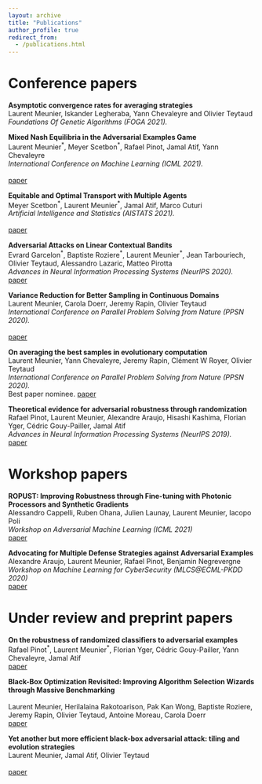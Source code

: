 ```yaml
---
layout: archive
title: "Publications"
author_profile: true
redirect_from:
  - /publications.html
---
```


Conference papers
======

**Asymptotic convergence rates for averaging strategies**<br/>
Laurent Meunier, Iskander Legheraba, Yann Chevaleyre and Olivier Teytaud<br/>
*Foundations Of Genetic Algorithms (FOGA 2021).*<br/>   


**Mixed Nash Equilibria in the Adversarial Examples Game** <br/>
Laurent Meunier<sup>\*</sup>, Meyer Scetbon<sup>\*</sup>, Rafael Pinot, Jamal Atif, Yann Chevaleyre<br/>
*International Conference on Machine Learning (ICML 2021).*<br/>    
[paper](https://arxiv.org/pdf/2102.06905.pdf)<br/>


**Equitable and Optimal Transport with Multiple Agents**<br/>
Meyer Scetbon<sup>\*</sup>, Laurent Meunier<sup>\*</sup>, Jamal Atif, Marco Cuturi<br/>
*Artificial Intelligence and Statistics (AISTATS 2021).*<br/>       
[paper](https://arxiv.org/abs/2006.07260)<br/>


**Adversarial Attacks on Linear Contextual Bandits**<br/>
Evrard Garcelon<sup>\*</sup>, Baptiste Roziere<sup>\*</sup>, Laurent Meunier<sup>\*</sup>, Jean Tarbouriech, Olivier Teytaud, Alessandro Lazaric, Matteo Pirotta<br/>
*Advances in Neural Information Processing Systems (NeurIPS 2020).*<br/>
[paper](https://arxiv.org/abs/2002.03839)<br/>


**Variance Reduction for Better Sampling in Continuous Domains**<br/>
Laurent Meunier, Carola Doerr, Jeremy Rapin, Olivier Teytaud<br/>
*International Conference on Parallel Problem Solving from Nature (PPSN 2020).*<br/>  
[paper](https://arxiv.org/abs/2004.11687)<br/>


**On averaging the best samples in evolutionary computation**<br/>
Laurent Meunier, Yann Chevaleyre, Jeremy Rapin, Clément W Royer, Olivier Teytaud<br/>
*International Conference on Parallel Problem Solving from Nature (PPSN 2020).*<br/>
Best paper nominee. [paper](https://arxiv.org/abs/2004.11685)<br/>


**Theoretical evidence for adversarial robustness through randomization**<br/>
Rafael Pinot, Laurent Meunier, Alexandre Araujo, Hisashi Kashima, Florian Yger, Cédric Gouy-Pailler, Jamal Atif<br/>
*Advances in Neural Information Processing Systems (NeurIPS 2019).*<br/>
[paper](https://arxiv.org/abs/1902.01148)<br/>

Workshop papers
======


**ROPUST: Improving Robustness through Fine-tuning with Photonic Processors and Synthetic Gradients**<br/>
Alessandro Cappelli, Ruben Ohana, Julien Launay, Laurent Meunier, Iacopo Poli<br/>
*Workshop on Adversarial Machine Learning (ICML 2021)*<br/>
[paper](https://openreview.net/forum?id=2cois7EhCKW)<br/>


**Advocating for Multiple Defense Strategies against Adversarial Examples**<br/>
Alexandre Araujo, Laurent Meunier, Rafael Pinot, Benjamin Negrevergne<br/>
*Workshop on Machine Learning for CyberSecurity (MLCS@ECML-PKDD 2020)*<br/>
[paper](https://arxiv.org/abs/2012.02632)<br/>


Under review and preprint papers
======

**On the robustness of randomized classifiers to adversarial examples**<br/>
Rafael Pinot<sup>\*</sup>, Laurent Meunier<sup>\*</sup>, Florian Yger, Cédric Gouy-Pailler, Yann Chevaleyre, Jamal Atif<br/>
[paper](https://arxiv.org/abs/2102.10875)<br/>  


**Black-Box Optimization Revisited: Improving Algorithm Selection Wizards through Massive Benchmarking**<br/>  
Laurent Meunier, Herilalaina Rakotoarison, Pak Kan Wong, Baptiste Roziere, Jeremy Rapin, Olivier Teytaud, Antoine Moreau, Carola Doerr<br/>
[paper](https://arxiv.org/abs/2010.04542)<br/>


**Yet another but more efficient black-box adversarial attack: tiling and evolution strategies**<br/>
Laurent Meunier, Jamal Atif, Olivier Teytaud<br/>  
[paper](https://arxiv.org/abs/1910.02244)<br/>  
